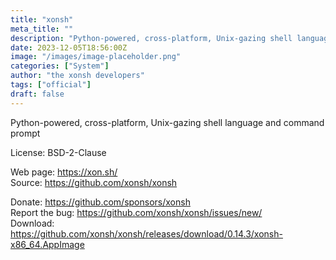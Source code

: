 ```yaml
---
title: "xonsh"
meta_title: ""
description: "Python-powered, cross-platform, Unix-gazing shell language and command prompt."
date: 2023-12-05T18:56:00Z
image: "/images/image-placeholder.png"
categories: ["System"]
author: "the xonsh developers"
tags: ["official"]
draft: false
---
```


Python-powered, cross-platform, Unix-gazing shell language and command prompt

License: BSD-2-Clause

Web page: https://xon.sh/  
Source: https://github.com/xonsh/xonsh

Donate: https://github.com/sponsors/xonsh  
Report the bug: https://github.com/xonsh/xonsh/issues/new/  
Download: https://github.com/xonsh/xonsh/releases/download/0.14.3/xonsh-x86_64.AppImage
